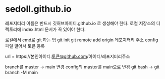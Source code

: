 # sedoll.github.io

레포지터리 이름은 반드시
깃허브아이디.github.io 로 생성해야 한다.
로컬 저장소의 디렉토리에 index.html 문서가 꼭 있어야 한다.

로컬에서 cmd로 git 하는 법
git init
git remote add origin 레포지터리 주소
config 파일 열어서 토큰 등록

url = https://본인아이디:토큰@github.com/아이디/레포지터리주소

branch를 master -> main 변경
config의 master를 main으로 변경
git bash -> git branch -M main
